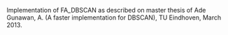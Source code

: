 Implementation of FA_DBSCAN as described on master thesis of Ade Gunawan, A. (A faster implementation for DBSCAN), TU Eindhoven, March 2013.